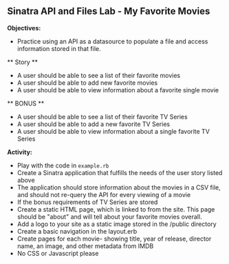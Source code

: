 ## Sinatra API and Files Lab - My Favorite Movies

**Objectives:**

* Practice using an API as a datasource to populate a file and access information stored in that file.

** Story **

* A user should be able to see a list of their favorite movies
* A user should be able to add new favorite movies
* A user should be able to view information about a favorite single movie

** BONUS **

* A user should be able to see a list of their favorite TV Series
* A user should be able to add a new favorite TV Series
* A user should be able to view information about a single favorite TV Series

**Activity:**

* Play with the code in `example.rb`
* Create a Sinatra application that fulfills the needs of the user story listed above
* The application should store information about the movies in a CSV file, and should not re-query the API for every viewing of a movie
* If the bonus requirements of TV Series are stored
* Create a static HTML page, which is linked to from the site. This page should be "about" and will tell about your favorite movies overall.
* Add a logo to your site as a static image stored in the /public directory
* Create a basic navigation in the layout.erb
* Create pages for each movie- showing title, year of release, director name, an image, and other metadata from IMDB
* No CSS or Javascript please
